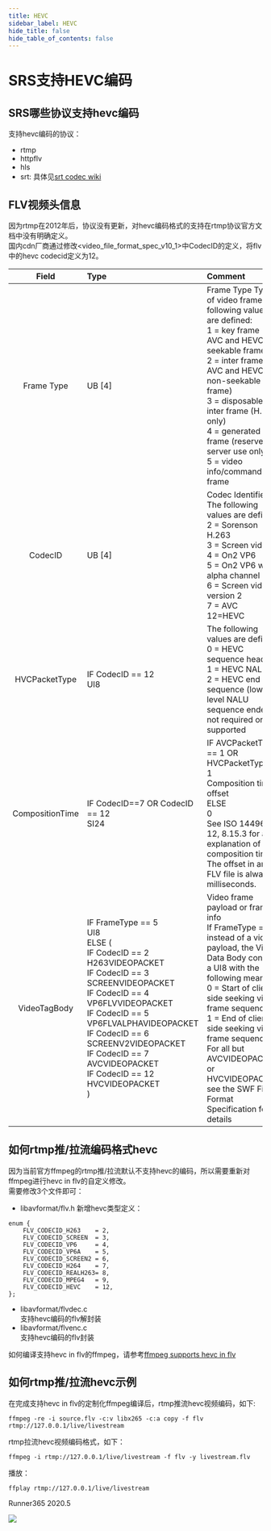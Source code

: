 ```yaml
---
title: HEVC
sidebar_label: HEVC
hide_title: false
hide_table_of_contents: false
---
```


# SRS支持HEVC编码

## SRS哪些协议支持hevc编码
支持hevc编码的协议：
* rtmp
* httpflv
* hls
* srt: 具体见[srt codec wiki](./srt-codec.md)

## FLV视频头信息
因为rtmp在2012年后，协议没有更新，对hevc编码格式的支持在rtmp协议官方文档中没有明确定义。<br/>
国内cdn厂商通过修改<video_file_format_spec_v10_1>中CodecID的定义，将flv中的hevc codecid定义为12。<br/>

| Field |Type |	Comment|
| :---: | :---| :---|
|Frame Type|UB [4]|Frame Type Type of video frame. The following values are defined: <br/>1 = key frame (for AVC and HEVC, a seekable frame)<br/>2 = inter frame (for AVC and HEVC, a non-seekable frame)<br/>3 = disposable inter frame (H.263 only)<br/>4 = generated key frame (reserved for server use only)<br/>5 = video info/command frame|
|CodecID|UB [4]|Codec Identifier. The following values are defined:<br/>2 = Sorenson H.263<br/>3 = Screen video<br/>4 = On2 VP6<br/>5 = On2 VP6 with alpha channel<br/>6 = Screen video version 2<br/>7 = AVC<br/>12=HEVC|
|HVCPacketType|	IF CodecID == 12<br/> UI8|	The following values are defined:<br/>0 = HEVC sequence header<br/>1 = HEVC NALU<br/>2 = HEVC end of sequence (lower level NALU sequence ender is not required or supported|
|CompositionTime|	IF CodecID==7 OR CodecID == 12 <br/>SI24	|IF AVCPacketType == 1 OR HVCPacketType == 1<br/>Composition time offset<br/>ELSE<br/>0<br/>See ISO 14496-12, 8.15.3 for an explanation of composition times. The offset in an FLV file is always in milliseconds.|
|VideoTagBody	|IF FrameType == 5<br/>  UI8<br/>ELSE (<br/>IF CodecID == 2<br/>H263VIDEOPACKET<br/>IF CodecID == 3<br/>SCREENVIDEOPACKET<br/>IF CodecID == 4<br/>VP6FLVVIDEOPACKET<br/>IF CodecID == 5<br/>VP6FLVALPHAVIDEOPACKET<br/>IF CodecID == 6<br/>SCREENV2VIDEOPACKET<br/>IF CodecID == 7 <br/>AVCVIDEOPACKET<br/>IF CodecID == 12 <br/>HVCVIDEOPACKET<br/>)|Video frame payload or frame info<br/>If FrameType == 5, instead of a video payload, the Video Data Body contains a UI8 with the following meaning:<br/>0 = Start of client-side seeking video frame sequence<br/>1 = End of client-side seeking video frame sequence<br/>For all but AVCVIDEOPACKET or HVCVIDEOPACKET, see the SWF File<br/>Format Specification for details|


## 如何rtmp推/拉流编码格式hevc
因为当前官方ffmpeg的rtmp推/拉流默认不支持hevc的编码，所以需要重新对ffmpeg进行hevc in flv的自定义修改。<br/>
需要修改3个文件即可：

* libavformat/flv.h
新增hevc类型定义：

```
enum {
    FLV_CODECID_H263    = 2,
    FLV_CODECID_SCREEN  = 3,
    FLV_CODECID_VP6     = 4,
    FLV_CODECID_VP6A    = 5,
    FLV_CODECID_SCREEN2 = 6,
    FLV_CODECID_H264    = 7,
    FLV_CODECID_REALH263= 8,
    FLV_CODECID_MPEG4   = 9,
    FLV_CODECID_HEVC    = 12,
};
```

* libavformat/flvdec.c <br/>
支持hevc编码的flv解封装
* libavformat/flvenc.c <br/>
支持hevc编码的flv封装

如何编译支持hevc in flv的ffmpeg，请参考[ffmpeg supports hevc in flv](https://github.com/runner365/ffmpeg_rtmp_h265)

## 如何rtmp推/拉流hevc示例
在完成支持hevc in flv的定制化ffmpeg编译后，rtmp推流hevc视频编码，如下:

```
ffmpeg -re -i source.flv -c:v libx265 -c:a copy -f flv rtmp://127.0.0.1/live/livestream
```

rtmp拉流hevc视频编码格式，如下：<br/>
```
ffmpeg -i rtmp://127.0.0.1/live/livestream -f flv -y livestream.flv
```
播放：<br/>
```
ffplay rtmp://127.0.0.1/live/livestream
```

Runner365 2020.5

![](https://ossrs.net/gif/v1/sls.gif?site=ossrs.io&path=/lts/doc/zh/v4/hevc)


